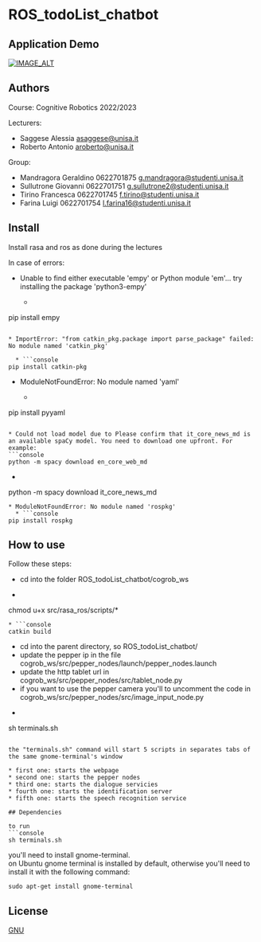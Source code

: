 # ROS_todoList_chatbot

## Application Demo
[![IMAGE_ALT](https://img.youtube.com/vi/aW27XjsQDg4/0.jpg)](https://www.youtube.com/watch?v=aW27XjsQDg4)

## Authors
Course: Cognitive Robotics 2022/2023
 
Lecturers: 
* Saggese Alessia    asaggese@unisa.it
* Roberto Antonio	 aroberto@unisa.it
 
Group:
* Mandragora Geraldino 0622701875    g.mandragora@studenti.unisa.it
* Sullutrone Giovanni  0622701751    g.sullutrone2@studenti.unisa.it
* Tirino Francesca     0622701745    f.tirino@studenti.unisa.it
* Farina Luigi         0622701754    l.farina16@studenti.unisa.it

## Install
Install rasa and ros as done during the lectures 

In case of errors:

* Unable to find either executable 'empy' or Python module 'em'...  try installing the package 'python3-empy'

  * ```console
pip install empy 
```

* ImportError: "from catkin_pkg.package import parse_package" failed: No module named 'catkin_pkg'

  * ```console
pip install catkin-pkg 
``` 
  

* ModuleNotFoundError: No module named 'yaml'

  * ```console
pip install pyyaml 
``` 

* Could not load model due to Please confirm that it_core_news_md is an available spaCy model. You need to download one upfront. For example:
```console
python -m spacy download en_core_web_md
``` 
  * ```console
python -m spacy download it_core_news_md
``` 
* ModuleNotFoundError: No module named 'rospkg'
  * ```console
pip install rospkg
``` 

## How to use
Follow these steps:
* cd into the folder ROS_todoList_chatbot/cogrob_ws
* ```console
chmod u+x src/rasa_ros/scripts/*
``` 
* ```console
catkin build
``` 
* cd into the parent directory, so ROS_todoList_chatbot/
* update the pepper ip in the file cogrob_ws/src/pepper_nodes/launch/pepper_nodes.launch
* update the http tablet url in cogrob_ws/src/pepper_nodes/src/tablet_node.py
* if you want to use the pepper camera you'll to uncomment the code in cogrob_ws/src/pepper_nodes/src/image_input_node.py 
* ```console
sh terminals.sh
``` 

the "terminals.sh" command will start 5 scripts in separates tabs of the same gnome-terminal's window

* first one: starts the webpage 
* second one: starts the pepper nodes
* third one: starts the dialogue servicies
* fourth one: starts the identification server
* fifth one: starts the speech recognition service

## Dependencies

to run 
```console
sh terminals.sh 
```
you'll need to install gnome-terminal.<br />
on Ubuntu gnome terminal is installed by default, otherwise you'll need to install it with the following command:<br />

```console
sudo apt-get install gnome-terminal
```

## License
[GNU](https://choosealicense.com/licenses/gpl-3.0/)
